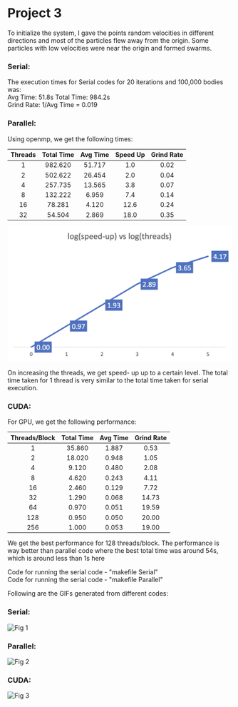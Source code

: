 # Project 3

To initialize the system, I gave the points random velocities in different directions and most of the 
particles flew away from the origin. Some particles with low velocities were near the origin and 
formed swarms.  

### Serial:
The execution times for Serial codes for 20 iterations and 100,000 bodies was:  
Avg Time: 51.8s Total Time: 984.2s  
Grind Rate: 1/Avg Time = 0.019  

### Parallel:
Using openmp, we get the following times:  

|Threads|Total Time|Avg Time|Speed Up|Grind Rate |
|:----:|:---------:|:------:|:------:|:------:|
|1 | 982.620 | 51.717|  1.0 | 0.02 |
|2 | 502.622 | 26.454|  2.0 | 0.04 |
|4 | 257.735 | 13.565|  3.8 | 0.07 |
|8 | 132.222 | 6.959 | 7.4  |0.14 |
|16|  78.281 | 4.120 | 12.6 | 0.24 |
|32|  54.504 | 2.869 | 18.0 | 0.35 |

![Speedup Graph](./Parallel_Graph.png)

On increasing the threads, we get speed-
up up to a certain level. The total time taken for 1 thread is very similar to the total time taken for 
serial execution.

### CUDA: 
For GPU, we get the following performance: 

|Threads/Block | Total Time | Avg Time | Grind Rate |
|:----:|:---------:|:------:|:------:|
|1  |35.860 | 1.887  |0.53 |
|2  |18.020 | 0.948  |1.05 |
|4  |9.120  |0.480  |2.08 |
|8  |4.620  |0.243  |4.11 |
|16  |2.460 | 0.129  |7.72 |
|32  |1.290 | 0.068  |14.73 |
|64  |0.970 | 0.051  |19.59 |
|128 | 0.950|  0.050 | 20.00 |
|256 | 1.000|  0.053 | 19.00|

We get the best performance for 128 threads/block. The performance is way better than parallel code where the best total time was 
around 54s, which is around less than 1s here

Code for running the serial code - "makefile Serial"  
Code for running the serial code - "makefile Parallel"  

Following are the GIFs generated from different codes:  

### Serial:
![Fig 1](./serial.gif)

### Parallel:
![Fig 2](./parallel.gif)

### CUDA:
![Fig 3](./Cuda.gif)